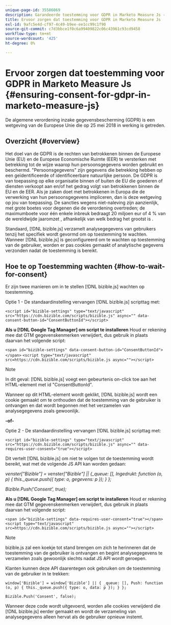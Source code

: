 ```yaml
---
unique-page-id: 35586069
description: Garandeerde toestemming voor GDPR in Marketo Measure Js - Marketo Measure - Productdocumentatie
title: Ervoor zorgen dat toestemming voor GDPR in Marketo Measure Js
exl-id: 9afc5e4d-cf97-4c49-b9ee-ee1cc99c1f90
source-git-commit: c7d3bbce1f0c6a99409822c06c43961c93cd9458
workflow-type: tm+mt
source-wordcount: '425'
ht-degree: 0%

---
```


# Ervoor zorgen dat toestemming voor GDPR in Marketo Measure Js {#ensuring-consent-for-gdpr-in-marketo-measure-js}

De algemene verordening inzake gegevensbescherming (GDPR) is een wetgeving van de Europese Unie die op 25 mei 2018 in werking is getreden.

## Overzicht {#overview}

Het doel van de GDPR is de rechten van betrokkenen binnen de Europese Unie (EU) en de Europese Economische Ruimte (EER) te versterken met betrekking tot de wijze waarop hun persoonsgegevens worden gebruikt en beschermd. &quot;Persoonsgegevens&quot; zijn gegevens die betrekking hebben op een geïdentificeerde of identificeerbare natuurlijke persoon. De GDPR is van toepassing op elke organisatie binnen of buiten de EU die goederen of diensten verkoopt aan en/of het gedrag volgt van betrokkenen binnen de EU en de EER. Als je zaken doet met betrokkenen in Europa die de verwerking van hun persoonsgegevens impliceren, dan is deze wetgeving op jou van toepassing. De sancties wegens niet-naleving zijn aanzienlijk, met grote boetes voor degenen die de verordening overtreden; de maximumboete voor één enkele inbreuk bedraagt 20 miljoen eur of 4 % van de wereldwijde jaaromzet , afhankelijk van welk bedrag het grootst is .

Standaard, [!DNL bizible.js] verzamelt analysegegevens van gebruikers tenzij het specifiek wordt gevormd om op toestemming te wachten. Wanneer [!DNL bizible.js] is geconfigureerd om te wachten op toestemming van de gebruiker, worden er pas cookies gemaakt of analytische gegevens verzonden nadat de toestemming is bereikt.

## Hoe te op Toestemming wachten {#how-to-wait-for-consent}

Er zijn twee manieren om in te stellen [!DNL bizible.js] wachten op toestemming.

Optie 1 - De standaardinstelling vervangen [!DNL bizible.js] scripttag met:

`<script id="bizible-settings" type="text/javascript" src="https://cdn.bizible.com/scripts/bizible.js" async="" data-consent-button-id="ConsentButtonId"></script>`

**Als u [!DNL Google Tag Manager] om script te installeren** Houd er rekening mee dat GTM gegevenskenmerken verwijdert, dus gebruik in plaats daarvan het volgende script:

`<span id="bizible-settings" data-consent-button-id="ConsentButtonId"></span>`
`<script type="text/javascript" src=https://cdn.bizible.com/scripts/bizible.js async=""></script>`

>[!NOTE]
>
>In dit geval: [!DNL bizible.js] voegt een gebeurtenis on-click toe aan het HTML-element met id &quot;ConsentButtonId&quot;.

Wanneer op dit HTML-element wordt geklikt, [!DNL bizible.js] wordt een cookie gemaakt om te onthouden dat de toestemming van de gebruiker is ontvangen en dat wordt begonnen met het verzamelen van analysegegevens zoals gewoonlijk.

**-of-**

Optie 2 - De standaardinstelling vervangen [!DNL bizible.js] scripttag met:

`<script id="bizible-settings" type="text/javascript" src="https://cdn.bizible.com/scripts/bizible.js" async="" data-requires-user-consent="true"></script>`

Dit vertelt [!DNL bizible.js] om niet te volgen tot de toestemming wordt bereikt, wat met de volgende JS API kan worden gedaan:

*venster[&quot;Bizible&quot;] = venster[&quot;Bizible&quot;] || {_queue: [], Ingedrukt: function (o, p) { this._queue.push({ type: o, gegevens: p }); } };*

*Bizible.Push(&#39;Consent&#39;, true);*

**Als u [!DNL Google Tag Manager] om script te installeren** Houd er rekening mee dat GTM gegevenskenmerken verwijdert, dus gebruik in plaats daarvan het volgende script:

`<span id="bizible-settings" data-requires-user-consent="true"></span>`
`<script type="text/javascript" src=https://cdn.bizible.com/scripts/bizible.js async=""></script>`

>[!NOTE]
>
>bizible.js zal een koekje tot stand brengen om zich te herinneren dat de toestemming van de gebruiker is ontvangen en begint analysegegevens te verzamelen zoals gewoonlijk slechts nadat JS API wordt geroepen.

Klanten kunnen deze API daarentegen ook gebruiken om de toestemming van de gebruiker in te trekken:

`window['Bizible'] = window['Bizible'] || { _queue: [], Push: function (o, p) { this._queue.push({ type: o, data: p }); } };`

`Bizible.Push('Consent', false);`

Wanneer deze code wordt uitgevoerd, worden alle cookies verwijderd die [!DNL bizible.js] eerder gemaakt en wordt de verzameling van analysegegevens alleen hervat als de gebruiker opnieuw instemt.
